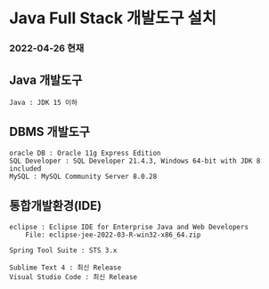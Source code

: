 # Java Full Stack 개발도구 설치
### 2022-04-26 현재

## Java 개발도구
```
Java : JDK 15 이하
```

## DBMS 개발도구
```
oracle DB : Oracle 11g Express Edition  
SQL Developer : SQL Developer 21.4.3, Windows 64-bit with JDK 8 included
MySQL : MySQL Community Server 8.0.28
```

## 통합개발환경(IDE)
```
eclipse : Eclipse IDE for Enterprise Java and Web Developers   
	File: eclipse-jee-2022-03-R-win32-x86_64.zip

Spring Tool Suite : STS 3.x	

Sublime Text 4 : 최신 Release
Visual Studio Code : 최신 Release
```


